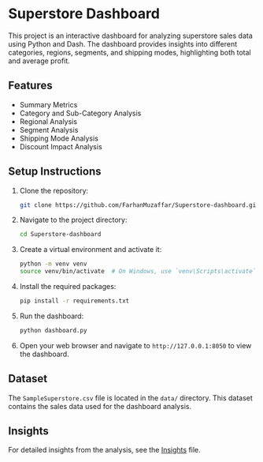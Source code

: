 # Superstore Dashboard

This project is an interactive dashboard for analyzing superstore sales data using Python and Dash. The dashboard provides insights into different categories, regions, segments, and shipping modes, highlighting both total and average profit.

## Features
- Summary Metrics
- Category and Sub-Category Analysis
- Regional Analysis
- Segment Analysis
- Shipping Mode Analysis
- Discount Impact Analysis

## Setup Instructions

1. Clone the repository:
    ```sh
    git clone https://github.com/FarhanMuzaffar/Superstore-dashboard.git
    ```

2. Navigate to the project directory:
    ```sh
    cd Superstore-dashboard
    ```

3. Create a virtual environment and activate it:
    ```sh
    python -m venv venv
    source venv/bin/activate  # On Windows, use `venv\Scripts\activate`
    ```

4. Install the required packages:
    ```sh
    pip install -r requirements.txt
    ```

5. Run the dashboard:
    ```sh
    python dashboard.py
    ```

6. Open your web browser and navigate to `http://127.0.0.1:8050` to view the dashboard.

## Dataset

The `SampleSuperstore.csv` file is located in the `data/` directory. This dataset contains the sales data used for the dashboard analysis.

## Insights

For detailed insights from the analysis, see the [Insights](Insights.md) file.
